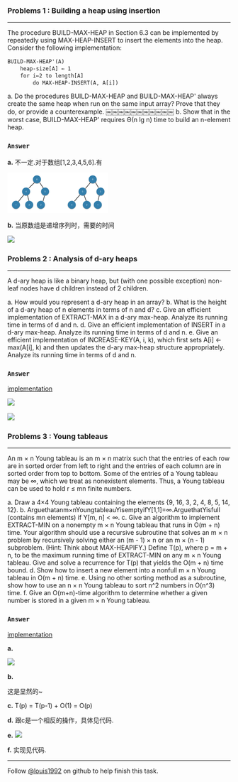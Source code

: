 ### Problems 1 : Building a heap using insertion
***
The procedure BUILD-MAX-HEAP in Section 6.3 can be implemented by repeatedly using MAX-HEAP-INSERT to insert the elements into the heap. Consider the following implementation:

	BUILD-MAX-HEAP'(A)
		heap-size[A] ← 1
		for i←2 to length[A]
			do MAX-HEAP-INSERT(A, A[i])

			
a. Do the procedures BUILD-MAX-HEAP and BUILD-MAX-HEAP' always create the same heap when run on the same input array? Prove that they do, or provide a counterexample.
￼￼￼￼￼￼￼￼￼￼￼
b. Show that in the worst case, BUILD-MAX-HEAP' requires Θ(n lg n) time to build an n-element heap.

### `Answer`
**a.**
不一定.对于数组[1,2,3,4,5,6].有

![](./repo/p/1.png)


**b.**
当原数组是递增序列时，需要的时间

![](http://latex.codecogs.com/gif.latex?%20T%20=%20\\sum_{i%20=%202}^{n}\\lg{i}%20=%20\\lg{n!}%20=%20\\Theta\(n\\lg{n}\)%20)



### Problems 2 : Analysis of d-ary heaps
***
A d-ary heap is like a binary heap, but (with one possible exception) non-leaf nodes have d children instead of 2 children.

a. How would you represent a d-ary heap in an array?
b. What is the height of a d-ary heap of n elements in terms of n and d?
c. Give an efficient implementation of EXTRACT-MAX in a d-ary max-heap. Analyze
its running time in terms of d and n.
d. Give an efficient implementation of INSERT in a d-ary max-heap. Analyze its running
time in terms of d and n.
e. Give an efficient implementation of INCREASE-KEY(A, i, k), which first sets A[i] ←
max(A[i], k) and then updates the d-ary max-heap structure appropriately. Analyze its running time in terms of d and n.
	
### `Answer`
[implementation](./d-ary-heaps.cpp)

![](http://latex.codecogs.com/gif.latex?%20\\quad\\text{Height%20:}%20\\log_{d}{n}%20)

![](http://latex.codecogs.com/gif.latex?%20\\quad\\text{\\textbf{Complexity}}%20\\\\%0d%0a\\quad\\text{%20EXTRACT-MAX%20:%20}%20d\\log_{d}{n}%20\\\\%0d%0a\\quad\\text{%20INSERT%20:%20}%20\\log_{d}{n}%20\\\\%20%0d%0a\\quad\\text{%20INCREASE-KEY%20:%20}%20\\log_{d}{n}%20)


### Problems 3 : Young tableaus
***
An m × n Young tableau is an m × n matrix such that the entries of each row are in sorted order from left to right and the entries of each column are in sorted order from top to bottom. Some of the entries of a Young tableau may be ∞, which we treat as nonexistent elements. Thus, a Young tableau can be used to hold r ≤ mn finite numbers.

a. Draw a 4×4 Young tableau containing the elements {9, 16, 3, 2, 4, 8, 5, 14, 12}.
b. Arguethatanm×nYoungtableauYisemptyifY[1,1]=∞.ArguethatYisfull
(contains mn elements) if Y[m, n] < ∞.
c. Give an algorithm to implement EXTRACT-MIN on a nonempty m × n Young
tableau that runs in O(m + n) time. Your algorithm should use a recursive subroutine that solves an m × n problem by recursively solving either an (m - 1) × n or an m × (n - 1) subproblem. (Hint: Think about MAX-HEAPIFY.) Define T(p), where p = m + n, to be the maximum running time of EXTRACT-MIN on any m × n Young tableau. Give and solve a recurrence for T(p) that yields the O(m + n) time bound.
d. Show how to insert a new element into a nonfull m × n Young tableau in O(m + n) time.
e. Using no other sorting method as a subroutine, show how to use an n × n Young tableau to sort n^2 numbers in O(n^3) time.
f. Give an O(m+n)-time algorithm to determine whether a given number is stored in a given m × n Young tableau.


### `Answer`

[implementation](./young.cpp)

**a.**

![](http://latex.codecogs.com/gif.latex?%0d%0a\\begin{matrix}%202%20&%203%20&%2012%20&%20\\infty%20\\\\%204%20&%208%20&%2016%20&%20\\infty%20\\\\%205%20&%209%20&%20\\infty%20&%20\\infty%20\\\\%2014%20&%20\\infty%20&%20\\infty%20&%20\\infty%20\\\\%20\\end{matrix}%20)


**b.**

这是显然的~


**c.**
T(p) = T(p-1) + O(1) = O(p)

**d.**
跟c是一个相反的操作，具体见代码.

**e.**
![](http://latex.codecogs.com/gif.latex?%20%0d%0aT%20=%20n^2O\(p\)%20%20=%20O\(n^3\))

**f.**
实现见代码.

 
***
Follow [@louis1992](https://github.com/gzc) on github to help finish this task.

